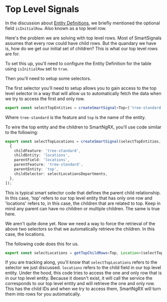 # Top Level Signals

In the discussion about [Entity Definitions](using-smart-signals/entity-definitions), we briefly mentioned the optional field `isInitialRow`. Also known as a top level row.

Here's the problem we are solving with top level rows. Most of SmartSignals assumes that every row could have child rows. But the quandary we have is, how do we get our initial set of children? This is what our top level rows are for.

To set this up, you'll need to configure the Entity Definition for the table using `isInitialRow` set to `true`.

Then you'll need to setup some selectors.

The first selector you'll need to setup allows you to gain access to the top level selector in a way that will allow us to automatically fetch the data when we try to access the first and only row.

```typescript
export const selectTopEntities = createSmartSignal<Top>('tree-standard', 'top');
```

Where `tree-standard` is the feature and `top` is the name of the entity.

To wire the top entity and the children to SmartNgRX, you'll use code similar to the following:

```typescript
export const selectTopLocations = createSmartSignal(selectTopEntities, [
  {
    childFeature: 'tree-standard',
    childEntity: 'locations',
    parentField: 'locations',
    parentFeature: 'tree-standard',
    parentEntity: 'top',
    childSelector: selectLocationsDepartments,
  },
]);
```

This is typical smart selector code that defines the parent child relationship. In this case, 'top' refers to our top level entity that has only one row and 'locations' refers to, in this case, the children that are related to top. Keep in mind any parent can have no children or multiple children. The same is true here.

We aren't quite done yet. Now we need a way to force the retrieval of the above two selectors so that we automatically retrieve the children. In this case, the locations.

The following code does this for us.

```typescript
export const selectLocations = getTopChildRows<Top, Location>(selectTopLocations, 'locations');
```

If you are tracking along, you'll know that `selectTopLocations` refers to the selector we just discussed. `locations` refers to the child field in our top level entity. Under the hood, this code tries to access the one and only row that is in our top level entity. Because it doesn't exist, it will call the service the corresponds to our top level entity and will retrieve the one and only row. This has the child IDs and when we try to access them, SmartNgRX will turn them into rows for you automatically.
